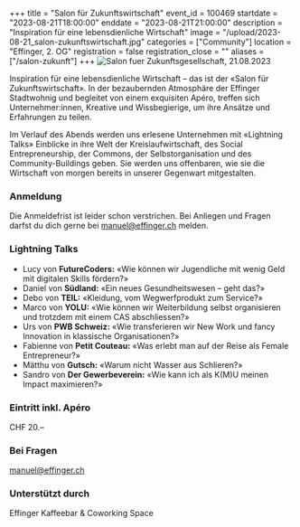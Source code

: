 +++
title = "Salon für Zukunftswirtschaft"
event_id = 100469
startdate = "2023-08-21T18:00:00"
enddate = "2023-08-21T21:00:00"
description = "Inspiration für eine lebensdienliche Wirtschaft"
image = "/upload/2023-08-21_salon-zukunftswirtschaft.jpg"
categories = ["Community"]
location = "Effinger, 2. OG"
registration = false
registration_close = ""
aliases = ["/salon-zukunft"]
+++
![Salon fuer Zukunftsgesellschaft, 21.08.2023](/upload/2023-08-21_salon-zukunftswirtschaft.jpg)

Inspiration für eine lebensdienliche Wirtschaft – das ist der «Salon für Zukunftswirtschaft». In der bezaubernden Atmosphäre der Effinger Stadtwohnig und begleitet von einem exquisiten Apéro, treffen sich Unternehmer:innen, Kreative und Wissbegierige, um ihre Ansätze und Erfahrungen zu teilen.

Im Verlauf des Abends werden uns erlesene Unternehmen mit «Lightning Talks» Einblicke in ihre Welt der Kreislaufwirtschaft, des Social Entrepreneurship, der Commons, der Selbstorganisation und des Community-Buildings geben. Sie werden uns offenbaren, wie sie die Wirtschaft von morgen bereits in unserer Gegenwart mitgestalten.

### Anmeldung

Die Anmeldefrist ist leider schon verstrichen. Bei Anliegen und Fragen darfst du dich gerne bei manuel@effinger.ch melden.

### Lightning Talks

* Lucy von **FutureCoders:** «Wie können wir Jugendliche mit wenig Geld mit digitalen Skills fördern?»
* Daniel von **Südland:** «Ein neues Gesundheitswesen –  geht das?»
* Debo von **TEIL:** «Kleidung, vom Wegwerfprodukt zum Service?»
* Marco von **YOLU:** «Wie können wir Weiterbildung selbst organisieren und trotzdem mit einem CAS abschliessen?»
* Urs von **PWB Schweiz:** «Wie transferieren wir New Work und fancy Innovation in klassische Organisationen?»
* Fabienne von **Petit Couteau:** «Was erlebt man auf der Reise als Female Entrepreneur?»
* Mätthu von **Gutsch:** «Warum nicht Wasser aus Schlieren?»
* Sandro von **Der Gewerbeverein:** «Wie kann ich als K(M)U meinen Impact maximieren?»

### Eintritt inkl. Apéro

CHF 20.–

### Bei Fragen

manuel@effinger.ch

### Unterstützt durch

Effinger Kaffeebar & Coworking Space
